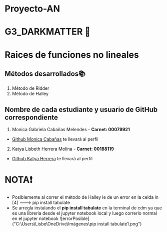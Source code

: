 # Proyecto-AN
# G3_DARKMATTER 🌠
# Raices de funciones no lineales 
## Métodos desarrollados📚
1.  Método de Ridder 
2.  Método de Halley
## Nombre de cada estudiante y usuario de GitHub correspondiente
1. Monica Gabriela Cabañas Melendes - **Carnet: 00079921**  
- [Github Monica Cabañas](https://github.com/MonicaCabanas23) te llevará al perfil
2. Katya Lisbeth Herrera Molina - **Carnet: 00188119**
- [Github Katya Herrera](https://github.com/katyaH31) te llevará al perfil
# NOTA❗
- Posiblemente al correr el método de Halley le de un error en la celda in [4] ---> pip install tabulate
- Se arregla instalando el __pip install tabulate__ en la terminal de cdm ya que es una libreria desde el jupyter notebook local y luego correrlo normal en el jupyter notebook
![errorPosible]("C:\Users\Lisbe\OneDrive\Imágenes\pip install tabulate1.png")

